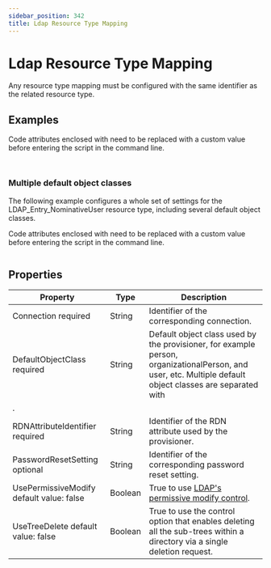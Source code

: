 ```yaml
---
sidebar_position: 342
title: Ldap Resource Type Mapping
---
```


# Ldap Resource Type Mapping

Any resource type mapping must be configured with the same identifier as the related resource type.

## Examples

Code attributes enclosed with  need to be replaced with a custom value before entering the script in the command line.

```
            
```
### Multiple default object classes

The following example configures a whole set of settings for the LDAP\_Entry\_NominativeUser resource type, including several default object classes.

Code attributes enclosed with  need to be replaced with a custom value before entering the script in the command line.

```

```
## Properties

| Property | Type | Description |
| --- | --- | --- |
| Connection required | String | Identifier of the corresponding connection. |
| DefaultObjectClass required | String | Default object class used by the provisioner, for example person, organizationalPerson, and user, etc.  Multiple default object classes are separated with 
. |
| RDNAttributeIdentifier required | String | Identifier of the RDN attribute used by the provisioner. |
| PasswordResetSetting optional | String | Identifier of the corresponding password reset setting. |
| UsePermissiveModify default value: false | Boolean | True to use [LDAP's permissive modify control](https://learn.microsoft.com/en-us/previous-versions/windows/desktop/ldap/ldap-server-permissive-modify-oid). |
| UseTreeDelete default value: false | Boolean | True to use the control option that enables deleting all the sub-trees within a directory via a single deletion request. |